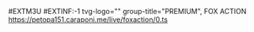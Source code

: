 #EXTM3U
#EXTINF:-1 tvg-logo="" group-title="PREMIUM", FOX ACTION 
https://petopa151.caraponi.me/live/foxaction/0.ts

